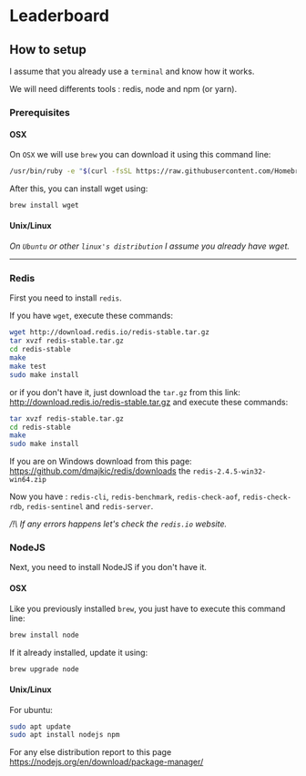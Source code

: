 # Leaderboard

## How to setup

I assume that you already use a `terminal` and know how it works. 

We will need differents tools : redis, node and npm (or yarn).

### Prerequisites
#### OSX
On `OSX` we will use `brew` you can download it using this command line:
```bash
/usr/bin/ruby -e "$(curl -fsSL https://raw.githubusercontent.com/Homebrew/install/master/install)"
```
After this, you can install wget using:
```bash
brew install wget
```
#### Unix/Linux
*On `Ubuntu` or other `linux's distribution` I assume you already have wget.*

---

### Redis

First you need to install `redis`.

If you have `wget`, execute these commands:
```bash
wget http://download.redis.io/redis-stable.tar.gz
tar xvzf redis-stable.tar.gz
cd redis-stable
make
make test
sudo make install
```

or if you don't have it, just download the `tar.gz` from this link: http://download.redis.io/redis-stable.tar.gz
and execute these commands:

```bash
tar xvzf redis-stable.tar.gz
cd redis-stable
make
sudo make install
```

If you are on Windows download from this page: https://github.com/dmajkic/redis/downloads
the `redis-2.4.5-win32-win64.zip`

Now you have : `redis-cli`, `redis-benchmark`, `redis-check-aof`, `redis-check-rdb`, `redis-sentinel` and `redis-server`.

*/!\ If any errors happens let's check the `redis.io` website.*


### NodeJS

Next, you need to install NodeJS if you don't have it.

#### OSX
Like you previously installed `brew`, you just have to execute this command line:
```bash
brew install node
```
If it already installed, update it using:
```bash
brew upgrade node
```

#### Unix/Linux
For ubuntu:
```bash
sudo apt update
sudo apt install nodejs npm
```
For any else distribution report to this page https://nodejs.org/en/download/package-manager/

